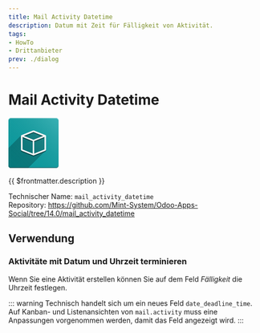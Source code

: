 ```yaml
---
title: Mail Activity Datetime
description: Datum mit Zeit für Fälligkeit von Aktivität.
tags:
- HowTo
- Drittanbieter
prev: ./dialog
---
```

# Mail Activity Datetime
![icon_oms_box](attachments/icon_oms_box.png)

{{ $frontmatter.description }}
 
Technischer Name: `mail_activity_datetime`\
Repository: <https://github.com/Mint-System/Odoo-Apps-Social/tree/14.0/mail_activity_datetime>

## Verwendung

### Aktivitäte mit Datum und Uhrzeit terminieren

Wenn Sie eine Aktivität erstellen können Sie auf dem Feld *Fälligkeit* die Uhrzeit festlegen.

::: warning
Technisch handelt sich um ein neues Feld `date_deadline_time`. Auf Kanban- und Listenansichten von `mail.activity` muss eine Anpassungen vorgenommen werden, damit das Feld angezeigt wird.
:::